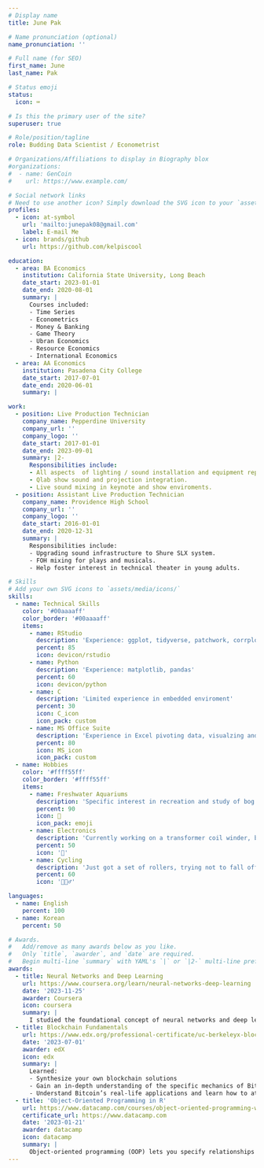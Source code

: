 ```yaml
---
# Display name
title: June Pak

# Name pronunciation (optional)
name_pronunciation: ''

# Full name (for SEO)
first_name: June
last_name: Pak

# Status emoji
status:
  icon: ⌨️

# Is this the primary user of the site?
superuser: true

# Role/position/tagline
role: Budding Data Scientist / Econometrist

# Organizations/Affiliations to display in Biography blox
#organizations:
#  - name: GenCoin
#    url: https://www.example.com/

# Social network links
# Need to use another icon? Simply download the SVG icon to your `assets/media/icons/` folder.
profiles:
  - icon: at-symbol
    url: 'mailto:junepak08@gmail.com'
    label: E-mail Me
  - icon: brands/github
    url: https://github.com/kelpiscool

education:
  - area: BA Economics
    institution: California State University, Long Beach
    date_start: 2023-01-01
    date_end: 2020-08-01
    summary: |
      Courses included:
      - Time Series
      - Econometrics
      - Money & Banking
      - Game Theory
      - Ubran Economics
      - Resource Economics
      - International Economics
  - area: AA Economics
    institution: Pasadena City College
    date_start: 2017-07-01
    date_end: 2020-06-01
    summary: |

work:
  - position: Live Production Technician
    company_name: Pepperdine University
    company_url: ''
    company_logo: ''
    date_start: 2017-01-01
    date_end: 2023-09-01
    summary: |2-
      Responsibilities include:
      - All aspects  of lighting / sound installation and equipment repair. DMM, DSO fault diagnosis at the Lisa Smith Wenglar Arts Center.
      - Qlab show sound and projection integration.
      - Live sound mixing in keynote and show enviroments.
  - position: Assistant Live Production Technician
    company_name: Providence High School
    company_url: ''
    company_logo: ''
    date_start: 2016-01-01
    date_end: 2020-12-31
    summary: |
      Responsibilities include:
      - Upgrading sound infrastructure to Shure SLX system.
      - FOH mixing for plays and musicals.
      - Help foster interest in technical theater in young adults.

# Skills
# Add your own SVG icons to `assets/media/icons/`
skills:
  - name: Technical Skills
    color: '#00aaaaff'
    color_border: '#00aaaaff'
    items:
      - name: RStudio
        description: 'Experience: ggplot, tidyverse, patchwork, corrplot'
        percent: 85
        icon: devicon/rstudio
      - name: Python
        description: 'Experience: matplotlib, pandas'
        percent: 60
        icon: devicon/python
      - name: C
        description: 'Limited experience in embedded enviroment'
        percent: 30
        icon: C_icon
        icon_pack: custom
      - name: MS Office Suite
        description: 'Experience in Excel pivoting data, visualzing and creating linear models.'
        percent: 80
        icon: MS_icon
        icon_pack: custom
  - name: Hobbies
    color: '#ffff55ff'
    color_border: '#ffff55ff'
    items:
      - name: Freshwater Aquariums
        description: 'Specific interest in recreation and study of bog type ecosystems'
        percent: 90
        icon: 🦐
        icon_pack: emoji
      - name: Electronics
        description: 'Currently working on a transformer coil winder, based around an RPI RP2040'
        percent: 50
        icon: '📀'
      - name: Cycling
        description: 'Just got a set of rollers, trying not to fall off'
        percent: 60
        icon: '🚴🏻‍♂️'

languages:
  - name: English
    percent: 100
  - name: Korean
    percent: 50

# Awards.
#   Add/remove as many awards below as you like.
#   Only `title`, `awarder`, and `date` are required.
#   Begin multi-line `summary` with YAML's `|` or `|2-` multi-line prefix and indent 2 spaces below.
awards:
  - title: Neural Networks and Deep Learning
    url: https://www.coursera.org/learn/neural-networks-deep-learning
    date: '2023-11-25'
    awarder: Coursera
    icon: coursera
    summary: |
      I studied the foundational concept of neural networks and deep learning. By the end, I was familiar with the significant technological trends driving the rise of deep learning; build, train, and apply fully connected deep neural networks; implement efficient (vectorized) neural networks; identify key parameters in a neural network’s architecture; and apply deep learning to your own applications.
  - title: Blockchain Fundamentals
    url: https://www.edx.org/professional-certificate/uc-berkeleyx-blockchain-fundamentals
    date: '2023-07-01'
    awarder: edX
    icon: edx
    summary: |
      Learned:
      - Synthesize your own blockchain solutions
      - Gain an in-depth understanding of the specific mechanics of Bitcoin
      - Understand Bitcoin’s real-life applications and learn how to attack and destroy Bitcoin, Ethereum, smart contracts and Dapps, and alternatives to Bitcoin’s Proof-of-Work consensus algorithm
  - title: 'Object-Oriented Programming in R'
    url: https://www.datacamp.com/courses/object-oriented-programming-with-s3-and-r6-in-r
    certificate_url: https://www.datacamp.com
    date: '2023-01-21'
    awarder: datacamp
    icon: datacamp
    summary: |
      Object-oriented programming (OOP) lets you specify relationships between functions and the objects that they can act on, helping you manage complexity in your code. This is an intermediate level course, providing an introduction to OOP, using the S3 and R6 systems. S3 is a great day-to-day R programming tool that simplifies some of the functions that you write. R6 is especially useful for industry-specific analyses, working with web APIs, and building GUIs.
---
```


